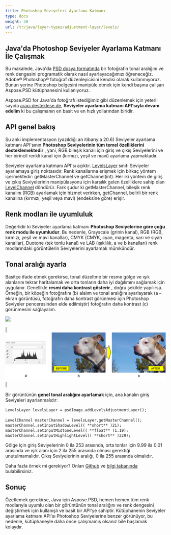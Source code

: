 ```yaml
---
title: Photoshop Seviyeleri Ayarlama Katmanı
type: docs
weight: 30
url: /tr/java/layer-types/adjustment-layer/levels/
---
```


## Java'da Photoshop Seviyeler Ayarlama Katmanı İle Çalışmak

Bu makalede, Java'da [PSD dosya formatında](/psd/tr/java/psd-format/) bir fotoğrafın tonal aralığını ve renk dengesini programatik olarak nasıl ayarlayacağımızı öğreneceğiz. Adobe® Photoshop® fotoğraf düzenleyicisini kendisi olarak kullanmıyoruz. Bunun yerine Photoshop belgesini manipüle etmek için kendi başına çalışan Aspose.PSD kütüphanesini kullanıyoruz.

Aspose.PSD for Java'da fotoğrafı istediğimiz gibi düzenlemek için yeterli sayıda [aracı desteklese de](/psd/tr/java/manipulating-images/), **Seviyeler ayarlama katmanı API'sıyla devam edelim** ki bu çalışmanın en basit ve en hızlı yollarından biridir.

## API genel bakış

Şu anki implementasyon (yazıldığı an itibarıyla 20.6) Seviyeler ayarlama katmanı API'sının **Photoshop Seviyelerinin tüm temel özelliklerini desteklemektedir** , yani, RGB bileşik kanalı için giriş ve çıkış Seviyelerini ve her birincil renkli kanal için (kırmızı, yeşil ve mavi) ayarlama yapmaktadır.

Seviyeler ayarlama katmanı API'sı açıktır. [LevelsLayer](https://reference.aspose.com/psd/java/com.aspose.psd.fileformats.psd.layers.adjustmentlayers/LevelsLayer) sınıfı Seviyeler ayarlamaya giriş noktasıdır. Renk kanallarına erişmek için birkaç yöntem içermektedir: getMasterChannel ve getChannel(int). Her iki yöntem de giriş ve çıkış Seviyelerinin manipülasyonu için karşılık gelen özelliklere sahip olan [LevelChannel](https://reference.aspose.com/psd/java/com.aspose.psd.fileformats.psd.layers.layerresources/LevelChannel) döndürür. Fark şudur ki getMasterChannel, bileşik renk kanalını (RGB) ayarlamak için hizmet verirken, getChannel, belirli bir renk kanalına (kırmızı, yeşil veya mavi) (endeksine göre) erişir.

## Renk modları ile uyumluluk

Değerlidir ki Seviyeler ayarlama katmanı **Photoshop Seviyelerine göre çoğu renk modu ile uyumludur**. Bu nedenle, Grayscale (grinin kanal), RGB (RGB, kırmızı, yeşil ve mavi kanallar), CMYK (CMYK, cyan, magenta, sarı ve siyah kanallar), Duotone (tek tonlu kanal) ve LAB (ışıklılık, a ve b kanalları) renk modlarındaki görüntülerin Seviyelerini ayarlamak mümkündür.

## Tonal aralığı ayarla

Basitçe ifade etmek gerekirse, tonal düzeltme bir resme gölge ve ışık alanlarını tekrar haritalamak ve orta tonların daha iyi dağılımını sağlamak için uygulanır. Genellikle **resmi daha kontrast gösterir** , doğru şekilde yapılırsa. Örneğin, bir köpeğin fotoğrafını (b) alalım ve tonal aralığını ayarlayarak (a – ekran görüntüsü, fotoğrafın daha kontrast görünmesi için Photoshop Seviyeler penceresinden elde edilmiştir) fotoğrafın daha kontrast (c) görünmesini sağlayalım.

![](RackMultipart20200821-4-1x13l6z_html_8fc7fa6738d8d302.png)

|![Seviyeler Katmanı Şekil 1](levels-adjustment-figure-1.png)|

Bir görüntünün **genel tonal aralığını ayarlamak** için, ana kanalın giriş Seviyeleri ayarlanmalıdır:

    LevelsLayer levelsLayer = psdImage.addLevelsAdjustmentLayer();

    LevelChannel masterChannel = levelsLayer.getMasterChannel();
    masterChannel.setInputShadowLevel(( **short** )21);
    masterChannel.setInputMidtoneLevel(( **float** )1.19);
    masterChannel.setInputHighlightLevel(( **short** )229);

Gölge için giriş Seviyelerinin 0 ila 253 arasında, orta tonlar için 9.99 ila 0.01 arasında ve ışık alanı için 2 ila 255 arasında olması gerektiği unutulmamalıdır. Çıkış Seviyelerinin aralığı, 0 ila 255 arasında olmalıdır.

Daha fazla örnek mi gerekiyor? Onları [Github](https://github.com/aspose-psd/Aspose.PSD-for-Java) ve [bilgi tabanında](https://docs.aspose.com/display/psdjava/Manipulating+Photoshop+Formats#ManipulatingPhotoshopFormats-AddLevelAdjustmentLayers) bulabilirsiniz.

## Sonuç

Özetlemek gerekirse, Java için Aspose.PSD, hemen hemen tüm renk modlarıyla uyumlu olan bir görüntünün tonal aralığını ve renk dengesini değiştirmek için kullanışlı ve basit bir API'ye sahiptir. Kütüphanenin Seviyeler ayarlama katmanı API'sı Photoshop Seviyelerine benzer görünüyor, bu nedenle, kütüphaneyle daha önce çalışmamış olsanız bile başlamak kolaydır.
